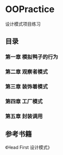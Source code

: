 # OOPractice

设计模式项目练习

## 目录

### 第一章 模拟鸭子的行为

### 第二章 观察者模式

### 第三章 装饰着模式

### 第四章 工厂模式

### 第五章 封装调用

## 参考书籍

《Head First 设计模式》
